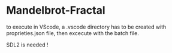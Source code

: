 # Mandelbrot-Fractal

to execute in VScode, a .vscode directory has to be created with proprieties.json file, then excecute with the batch file.

SDL2 is needed !
